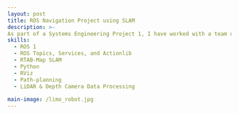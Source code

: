 ```yaml
---
layout: post
title: ROS Navigation Project using SLAM
description: >- 
As part of a Systems Engineering Project 1, I have worked with a team on developing an autonomous navigation robotic system using Agilex LIMO robot, which simulates autonomous navigation around Changi Airport. In order to do so, we have created a miniture version of Changi Airport where our robot will be tested on. Using Robotic Operating System, we were able to program Agilex LIMO robot. Through RTAB-Map SLAM approach, the robot was able to map the environment and localize itself simultaneously real time. Waypoints for navigation were identified directly through the RTAB-Map interface, allowing us to set specific goal locations within the mapped environment,while the move_base navigation stack handled global and local path planning to avoid obstacles and determine the most efficient route. My contribution in building the miniature version of Changi Airport, writing Python script that enabled the robot to follow the waypoints and adjusting parameters of the move_base navigation stack gave me hands-on experience in integration of SLAM to real-world robot hardware.
skills: 
  - ROS 1
  - ROS Topics, Services, and Actionlib
  - RTAB-Map SLAM
  - Python
  - RViz
  - Path-planning
  - LiDAR & Depth Camera Data Processing
  
main-image: /limo_robot.jpg
---
```

